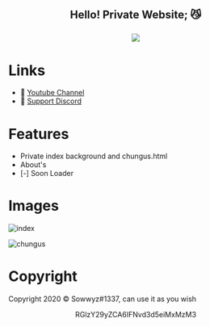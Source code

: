 <h2 align="center">
    Hello! Private Website<strong>;</strong> 😼
<br>
<br>
<a href="https://discord.com/users/394251966571872256">
        <img src="https://lanyard-profile-readme.vercel.app/api/394251966571872256?idleMessage=%22May%20The%20Code%20Be%20With%20you%22&borderRadius=25px" />
    </a>
</p>

# Links
- 🔗 [Youtube Channel](https://www.youtube.com/channel/UC9_kma0SOd-oSe24gqpqqCA)
- 🔗 [Support Discord](https://discord.com/users/394251966571872256)


# Features 

+ Private index background and chungus.html
+ About's
+ [-] Soon Loader

# Images 

![index](https://user-images.githubusercontent.com/88189918/231548314-c27d4d49-e593-4d1b-81c8-82d06e3d2920.png)

![chungus](https://user-images.githubusercontent.com/88189918/231548646-355d4436-1274-482f-a11f-cc1b187828e0.png)


# Copyright 
Copyright 2020 © Sowwyz#1337, can use it as you wish

</h2>
<p align="center">
   RGlzY29yZCA6IFNvd3d5eiMxMzM3
<br>


